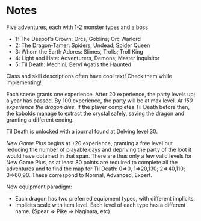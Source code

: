 # Notes

Five adventures, each with 1-2 monster types and a boss

- 1: The Despot's Crown: Orcs, Goblins; Orc Warlord
- 2: The Dragon-Tamer: Spiders, Undead; Spider Queen
- 3: Whom the Earth Adores: Slimes, Trolls; Troll King
- 4: Light and Hate: Adventurers, Demons; Master Inquisitor
- 5: Til Death: Mechini; Beryl Agatis the Haunted

Class and skill descriptions often have cool text! Check them while implementing!

Each scene grants one experience. After 20 experience, the party levels up; a year has passed. By 100 experience, the party will be at max level. *At 150 experience the dragon dies.* If the player completes Til Death before then, the kobolds manage to extract the crystal safely, saving the dragon and granting a different ending.

Til Death is unlocked with a journal found at Delving level 30.

*New Game Plus* begins at +20 experience, granting a free level but reducing the number of playable days and depriving the party of the loot it would have obtained in that span. There are thus only a few valid levels for New Game Plus, as at least 80 points are required to complete all the adventures and to find the map for Til Death: 0=>0, 1=>20,130; 2=>40,110; 3=>60,90. These correspond to Normal, Advanced, Expert.

New equipment paradigm:
- Each dragon has two preferred equipment types, with different implicits.
- Implicits scale with item level. Each level of each type has a different name. (Spear => Pike => Naginata, etc)
